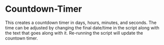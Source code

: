 # Countdown-Timer

This creates a countdown timer in days, hours, minutes, and seconds.  The time can be adjusted by changing the final date/time in the script along with the text that goes along with it.  Re-running the script will update the countown timer.
